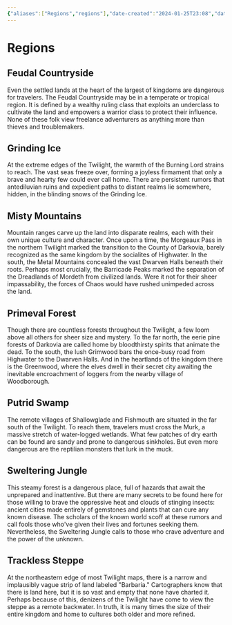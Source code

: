 ```yaml
---
{"aliases":["Regions","regions"],"date-created":"2024-01-25T23:08","date-modified":"2024-01-25T23:15","dg-publish":true,"title":"Regions","dg-path":"moonrise/regions.md","permalink":"/moonrise/regions/","dgPassFrontmatter":true}
---
```



# Regions

## Feudal Countryside

Even the settled lands at the heart of the largest of kingdoms are dangerous for travelers. The Feudal Countryside may be in a temperate or tropical region. It is defined by a wealthy ruling class that exploits an underclass to cultivate the land and empowers a warrior class to protect their influence. None of these folk view freelance adventurers as anything more than thieves and troublemakers.

## Grinding Ice

At the extreme edges of the Twilight, the warmth of the Burning Lord strains to reach. The vast seas freeze over, forming a joyless firmament that only a brave and hearty few could ever call home. There are persistent rumors that antediluvian ruins and expedient paths to distant realms lie somewhere, hidden, in the blinding snows of the Grinding Ice.

## Misty Mountains

Mountain ranges carve up the land into disparate realms, each with their own unique culture and character. Once upon a time, the Morgeaux Pass in the northern Twilight marked the transition to the County of Darkovia, barely recognized as the same kingdom by the socialites of Highwater. In the south, the Metal Mountains concealed the vast Dwarven Halls beneath their roots. Perhaps most crucially, the Barricade Peaks marked the separation of the Dreadlands of Mordeth from civilized lands. Were it not for their sheer impassability, the forces of Chaos would have rushed unimpeded across the land.

## Primeval Forest

Though there are countless forests throughout the Twilight, a few loom above all others for sheer size and mystery. To the far north, the eerie pine forests of Darkovia are called home by bloodthirsty spirits that animate the dead. To the south, the lush Grimwood bars the once-busy road from Highwater to the Dwarven Halls. And in the heartlands of the kingdom there is the Greenwood, where the elves dwell in their secret city awaiting the inevitable encroachment of loggers from the nearby village of Woodborough.

## Putrid Swamp

The remote villages of Shallowglade and Fishmouth are situated in the far south of the Twilight. To reach them, travelers must cross the Murk, a massive stretch of water-logged wetlands. What few patches of dry earth can be found are sandy and prone to dangerous sinkholes. But even more dangerous are the reptilian monsters that lurk in the muck.

## Sweltering Jungle

This steamy forest is a dangerous place, full of hazards that await the unprepared and inattentive. But there are many secrets to be found here for those willing to brave the oppressive heat and clouds of stinging insects: ancient cities made entirely of gemstones and plants that can cure any known disease. The scholars of the known world scoff at these rumors and call fools those who've given their lives and fortunes seeking them. Nevertheless, the Sweltering Jungle calls to those who crave adventure and the power of the unknown.

## Trackless Steppe

At the northeastern edge of most Twilight maps, there is a narrow and implausibly vague strip of land labeled "Barbaria." Cartographers know that there is land here, but it is so vast and empty that none have charted it. Perhaps because of this, denizens of the Twilight have come to view the steppe as a remote backwater. In truth, it is many times the size of their entire kingdom and home to cultures both older and more refined.
